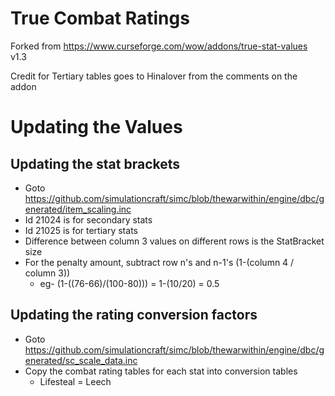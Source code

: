 # True Combat Ratings

Forked from https://www.curseforge.com/wow/addons/true-stat-values v1.3

Credit for Tertiary tables goes to Hinalover from the comments on the addon

# Updating the Values

## Updating the stat brackets
- Goto https://github.com/simulationcraft/simc/blob/thewarwithin/engine/dbc/generated/item_scaling.inc
- Id 21024 is for secondary stats
- Id 21025 is for tertiary stats
- Difference between column 3 values on different rows is the StatBracket size
- For the penalty amount, subtract row n's and n-1's (1-(column 4 / column 3))
  * eg- (1-((76-66)/(100-80))) = 1-(10/20) = 0.5

## Updating the rating conversion factors
- Goto https://github.com/simulationcraft/simc/blob/thewarwithin/engine/dbc/generated/sc_scale_data.inc
- Copy the combat rating tables for each stat into conversion tables
  * Lifesteal = Leech
